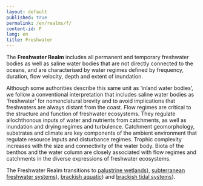 ```yaml
---
layout: default
published: true
permalink: /en/realms/f/
content-id: F
lang: en
title: Freshwater
---
```


The **Freshwater Realm** includes all permanent and temporary freshwater bodies as well as saline water bodies that are not directly connected to the oceans, and are characterised by water regimes defined by frequency, duration, flow velocity, depth and extent of inundation.

Although some authorities describe this same unit as ‘inland water bodies’, we follow a conventional interpretation that includes saline water bodies as ‘freshwater’ for nomenclatural brevity and to avoid implications that freshwaters are always distant from the coast. Flow regimes are critical to the structure and function of freshwater ecosystems. They regulate allochthonous inputs of water and nutrients from catchments, as well as inundation and drying regimes and turbulence. Catchment geomorphology, substrates and climate are key components of the ambient environment that regulate resource inputs and disturbance regimes. Trophic complexity increases with the size and connectivity of the water body. Biota of the benthos and the water column are closely associated with flow regimes and catchments in the diverse expressions of freshwater ecosystems.

The Freshwater Realm transitions to [palustrine wetlands](/explore/realms/FM)), [subterranean freshwater systems](/explore/realms/SF)), [brackish aquatic](/explore/realms/FM)) and [brackish tidal systems](/explore/realms/MFT)).
